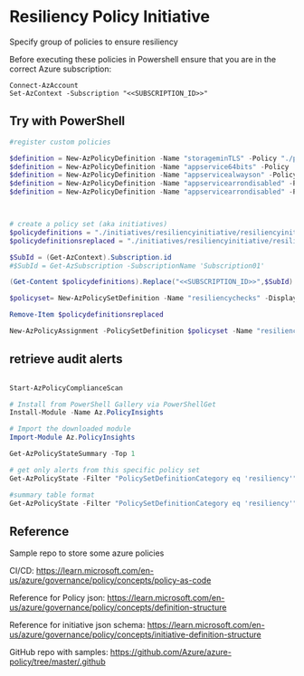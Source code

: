 # Resiliency Policy Initiative

Specify group of policies to ensure resiliency


Before executing these policies in Powershell ensure that you are in the correct Azure subscription:

````
Connect-AzAccount
Set-AzContext -Subscription "<<SUBSCRIPTION_ID>>"
````

## Try with PowerShell

````powershell
#register custom policies

$definition = New-AzPolicyDefinition -Name "storageminTLS" -Policy "./policies/storageminTLS/storageminTLS.json"
$definition = New-AzPolicyDefinition -Name "appservice64bits" -Policy './policies/appservice64bits/appservice64bits.json'
$definition = New-AzPolicyDefinition -Name "appservicealwayson" -Policy './policies/appservicealwayson/appservicealwayson.json'
$definition = New-AzPolicyDefinition -Name "appservicearrondisabled" -Policy './policies/appservicearrondisabled/appservicearrondisabled.json'
$definition = New-AzPolicyDefinition -Name "appservicearrondisabled" -Policy './policies/appservicehealthcheck/appservicehealthcheck.json'



# create a policy set (aka initiatives)
$policydefinitions = "./initiatives/resiliencyinitiative/resiliencyinitiative.definitions.json"
$policydefinitionsreplaced = "./initiatives/resiliencyinitiative/resiliencyinitiativereplaced.definitions.json"

$SubId = (Get-AzContext).Subscription.id
#$SubId = Get-AzSubscription -SubscriptionName 'Subscription01'

(Get-Content $policydefinitions).Replace("<<SUBSCRIPTION_ID>>",$SubId) | Set-Content $policydefinitionsreplaced

$policyset= New-AzPolicySetDefinition -Name "resiliencychecks" -DisplayName "Resiliency checks" -Metadata '{"category":"resiliency"}' -PolicyDefinition $policydefinitionsreplaced

Remove-Item $policydefinitionsreplaced

New-AzPolicyAssignment -PolicySetDefinition $policyset -Name "resiliencycheckassignment" -Scope "/subscriptions/$($SubId)"  
````

## retrieve audit alerts

````powershell

Start-AzPolicyComplianceScan

# Install from PowerShell Gallery via PowerShellGet
Install-Module -Name Az.PolicyInsights

# Import the downloaded module
Import-Module Az.PolicyInsights

Get-AzPolicyStateSummary -Top 1

# get only alerts from this specific policy set
Get-AzPolicyState -Filter "PolicySetDefinitionCategory eq 'resiliency'"

#summary table format
Get-AzPolicyState -Filter "PolicySetDefinitionCategory eq 'resiliency'" | Format-Table -AutoSize -Property PolicyDefinitionName,ResourceGroup,ResourceId -Wrap


````


## Reference

Sample repo to store some azure policies

CI/CD: https://learn.microsoft.com/en-us/azure/governance/policy/concepts/policy-as-code

Reference for Policy json: https://learn.microsoft.com/en-us/azure/governance/policy/concepts/definition-structure

Reference for initiative json schema: https://learn.microsoft.com/en-us/azure/governance/policy/concepts/initiative-definition-structure 

GitHub repo with samples: https://github.com/Azure/azure-policy/tree/master/.github